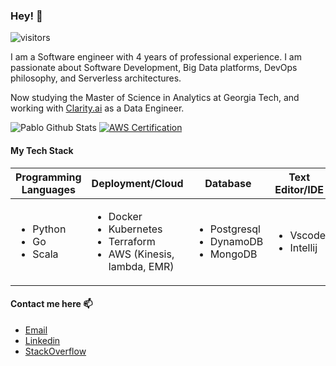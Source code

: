 ### Hey! 👋

![visitors](https://visitor-badge.glitch.me/badge?page_id=pablosjv.pablosjv) 

I am a Software engineer with 4 years of professional experience. I am passionate about Software Development, Big Data platforms, DevOps philosophy, and Serverless architectures.

Now studying the Master of Science in Analytics at Georgia Tech, and working with [Clarity.ai](https://clarity.ai/) as a Data Engineer.


![Pablo Github Stats](https://github-readme-stats.vercel.app/api?username=pablosjv&count_private=true&show_icons=true) [![AWS Certification](https://images.youracclaim.com/size/150x150/images/2a15d440-edbe-44a2-890f-0a0caf7e1442/AWS-Developer-Associate.png)](https://www.youracclaim.com/badges/deaceaa1-7a27-45f4-9ecc-c8d8094e9a74/public_url)


#### My Tech Stack

| Programming Languages | Deployment/Cloud                                               | Database                          | Text Editor/IDE     | Frameworks                        |
|-----------------------|----------------------------------------------------------------|-----------------------------------|---------------------|-----------------------------------|
| <ul><li>Python<li>Go<li>Scala| <ul><li>Docker<li>Kubernetes<li>Terraform<li>AWS (Kinesis, lambda, EMR) | <ul><li>Postgresql<li>DynamoDB<li>MongoDB | <ul><li>Vscode <li>Intellij | <ul><li>Pandas <li>Dask <li>Spark <li>Airflow |


#### Contact me here 📫

- [Email](https://bit.ly/contact-pablosjv)
- [Linkedin](https://bit.ly/linkedin-pablosjv)
- [StackOverflow](https://bit.ly/stackoverflow-pablosjv)
